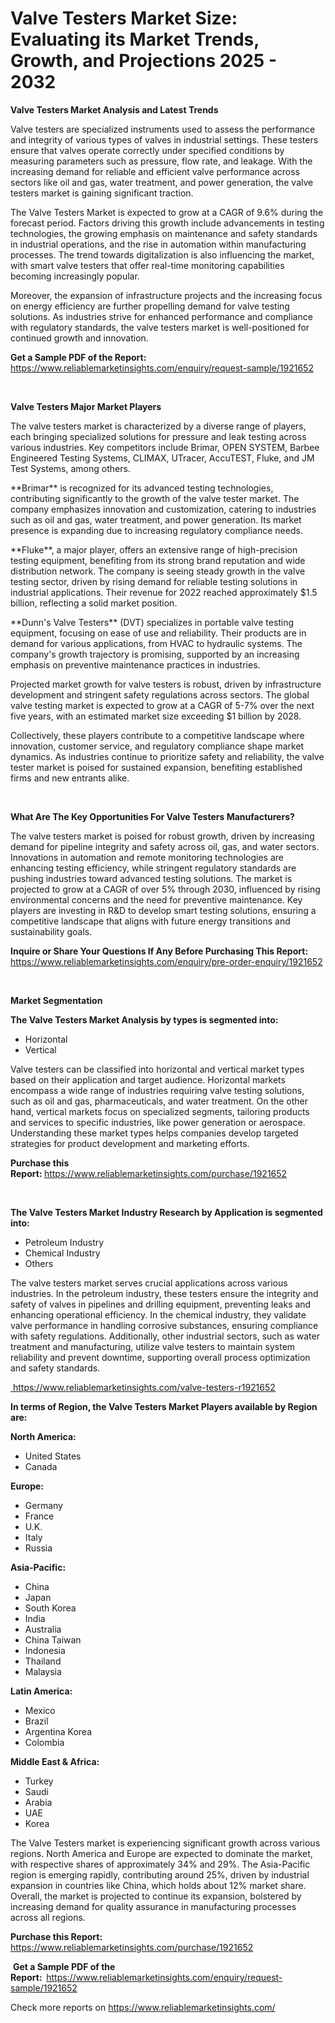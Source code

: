 <p><h1>Valve Testers Market Size: Evaluating its Market Trends, Growth, and Projections 2025 - 2032</h1></p><p><strong>Valve Testers Market Analysis and Latest Trends</strong></p>
<p><p>Valve testers are specialized instruments used to assess the performance and integrity of various types of valves in industrial settings. These testers ensure that valves operate correctly under specified conditions by measuring parameters such as pressure, flow rate, and leakage. With the increasing demand for reliable and efficient valve performance across sectors like oil and gas, water treatment, and power generation, the valve testers market is gaining significant traction.</p><p>The Valve Testers Market is expected to grow at a CAGR of 9.6% during the forecast period. Factors driving this growth include advancements in testing technologies, the growing emphasis on maintenance and safety standards in industrial operations, and the rise in automation within manufacturing processes. The trend towards digitalization is also influencing the market, with smart valve testers that offer real-time monitoring capabilities becoming increasingly popular.</p><p>Moreover, the expansion of infrastructure projects and the increasing focus on energy efficiency are further propelling demand for valve testing solutions. As industries strive for enhanced performance and compliance with regulatory standards, the valve testers market is well-positioned for continued growth and innovation.</p></p>
<p><strong>Get a Sample PDF of the Report:&nbsp;</strong> <a href="https://www.reliablemarketinsights.com/enquiry/request-sample/1921652?utm_campaign=2010&utm_medium=2&utm_source=Github&utm_content=ia&utm_term=20022025&utm_id=valve-testers">https://www.reliablemarketinsights.com/enquiry/request-sample/1921652</a></p>
<p>&nbsp;</p>
<p><strong>Valve Testers Major Market Players</strong></p>
<p><p>The valve testers market is characterized by a diverse range of players, each bringing specialized solutions for pressure and leak testing across various industries. Key competitors include Brimar, OPEN SYSTEM, Barbee Engineered Testing Systems, CLIMAX, UTracer, AccuTEST, Fluke, and JM Test Systems, among others.</p><p>**Brimar** is recognized for its advanced testing technologies, contributing significantly to the growth of the valve tester market. The company emphasizes innovation and customization, catering to industries such as oil and gas, water treatment, and power generation. Its market presence is expanding due to increasing regulatory compliance needs.</p><p>**Fluke**, a major player, offers an extensive range of high-precision testing equipment, benefiting from its strong brand reputation and wide distribution network. The company is seeing steady growth in the valve testing sector, driven by rising demand for reliable testing solutions in industrial applications. Their revenue for 2022 reached approximately $1.5 billion, reflecting a solid market position.</p><p>**Dunn's Valve Testers** (DVT) specializes in portable valve testing equipment, focusing on ease of use and reliability. Their products are in demand for various applications, from HVAC to hydraulic systems. The company's growth trajectory is promising, supported by an increasing emphasis on preventive maintenance practices in industries.</p><p>Projected market growth for valve testers is robust, driven by infrastructure development and stringent safety regulations across sectors. The global valve testing market is expected to grow at a CAGR of 5-7% over the next five years, with an estimated market size exceeding $1 billion by 2028.</p><p>Collectively, these players contribute to a competitive landscape where innovation, customer service, and regulatory compliance shape market dynamics. As industries continue to prioritize safety and reliability, the valve tester market is poised for sustained expansion, benefiting established firms and new entrants alike.</p></p>
<p>&nbsp;</p>
<p><strong>What Are The Key Opportunities For Valve Testers Manufacturers?</strong></p>
<p><p>The valve testers market is poised for robust growth, driven by increasing demand for pipeline integrity and safety across oil, gas, and water sectors. Innovations in automation and remote monitoring technologies are enhancing testing efficiency, while stringent regulatory standards are pushing industries toward advanced testing solutions. The market is projected to grow at a CAGR of over 5% through 2030, influenced by rising environmental concerns and the need for preventive maintenance. Key players are investing in R&D to develop smart testing solutions, ensuring a competitive landscape that aligns with future energy transitions and sustainability goals.</p></p>
<p><strong>Inquire or Share Your Questions If Any Before Purchasing This Report:</strong> <a href="https://www.reliablemarketinsights.com/enquiry/pre-order-enquiry/1921652?utm_campaign=2010&utm_medium=2&utm_source=Github&utm_content=ia&utm_term=20022025&utm_id=valve-testers">https://www.reliablemarketinsights.com/enquiry/pre-order-enquiry/1921652</a></p>
<p>&nbsp;</p>
<p><strong>Market Segmentation</strong></p>
<p><strong>The Valve Testers Market Analysis by types is segmented into:</strong></p>
<p><ul><li>Horizontal</li><li>Vertical</li></ul></p>
<p><p>Valve testers can be classified into horizontal and vertical market types based on their application and target audience. Horizontal markets encompass a wide range of industries requiring valve testing solutions, such as oil and gas, pharmaceuticals, and water treatment. On the other hand, vertical markets focus on specialized segments, tailoring products and services to specific industries, like power generation or aerospace. Understanding these market types helps companies develop targeted strategies for product development and marketing efforts.</p></p>
<p><strong>Purchase this Report:&nbsp;</strong><a href="https://www.reliablemarketinsights.com/purchase/1921652?utm_campaign=2010&utm_medium=2&utm_source=Github&utm_content=ia&utm_term=20022025&utm_id=valve-testers">https://www.reliablemarketinsights.com/purchase/1921652</a></p>
<p>&nbsp;</p>
<p><strong>The Valve Testers Market Industry Research by Application is segmented into:</strong></p>
<p><ul><li>Petroleum Industry</li><li>Chemical Industry</li><li>Others</li></ul></p>
<p><p>The valve testers market serves crucial applications across various industries. In the petroleum industry, these testers ensure the integrity and safety of valves in pipelines and drilling equipment, preventing leaks and enhancing operational efficiency. In the chemical industry, they validate valve performance in handling corrosive substances, ensuring compliance with safety regulations. Additionally, other industrial sectors, such as water treatment and manufacturing, utilize valve testers to maintain system reliability and prevent downtime, supporting overall process optimization and safety standards.</p></p>
<p><a href="https://www.reliablemarketinsights.com/valve-testers-r1921652?utm_campaign=2010&utm_medium=2&utm_source=Github&utm_content=ia&utm_term=20022025&utm_id=valve-testers">&nbsp;https://www.reliablemarketinsights.com/valve-testers-r1921652</a></p>
<p><strong>In terms of Region, the Valve Testers Market Players available by Region are:</strong></p>
<p>
    <p> <strong> North America: </strong>
        <ul>
            <li>United States</li>
            <li>Canada</li>
        </ul>
        </p> 
    <p> <strong> Europe: </strong>
        <ul>
            <li>Germany</li>
            <li>France</li>
            <li>U.K.</li>
            <li>Italy</li>
            <li>Russia</li>
        </ul>
        </p> 
    <p> <strong> Asia-Pacific: </strong>
        <ul>
            <li>China</li>
            <li>Japan</li>
            <li>South Korea</li>
            <li>India</li>
            <li>Australia</li>
            <li>China Taiwan</li>
            <li>Indonesia</li>
            <li>Thailand</li>
            <li>Malaysia</li>
        </ul>
        </p> 
    <p> <strong> Latin America: </strong>
        <ul>
            <li>Mexico</li>
            <li>Brazil</li>
            <li>Argentina Korea</li>
            <li>Colombia</li>
        </ul>
        </p> 
    <p> <strong> Middle East & Africa: </strong>
        <ul>
            <li>Turkey</li>
            <li>Saudi</li>
            <li>Arabia</li>
            <li>UAE</li>
            <li>Korea</li>
        </ul>
    </p>
    </p>
<p><p>The Valve Testers market is experiencing significant growth across various regions. North America and Europe are expected to dominate the market, with respective shares of approximately 34% and 29%. The Asia-Pacific region is emerging rapidly, contributing around 25%, driven by industrial expansion in countries like China, which holds about 12% market share. Overall, the market is projected to continue its expansion, bolstered by increasing demand for quality assurance in manufacturing processes across all regions.</p></p>
<p><strong>Purchase this Report: </strong><a href="https://www.reliablemarketinsights.com/purchase/1921652?utm_campaign=2010&utm_medium=2&utm_source=Github&utm_content=ia&utm_term=20022025&utm_id=valve-testers">https://www.reliablemarketinsights.com/purchase/1921652</a></p>
<p>&nbsp;<strong>Get a Sample PDF of the Report:&nbsp;&nbsp;</strong><a href="https://www.reliablemarketinsights.com/enquiry/request-sample/1921652?utm_campaign=2010&utm_medium=2&utm_source=Github&utm_content=ia&utm_term=20022025&utm_id=valve-testers">https://www.reliablemarketinsights.com/enquiry/request-sample/1921652</a></p>
<p><strong></strong></p>
<p>Check more reports on <a href="https://www.reliablemarketinsights.com/?utm_campaign=2010&utm_medium=2&utm_source=Github&utm_content=ia&utm_term=20022025&utm_id=valve-testers">https://www.reliablemarketinsights.com/</a></p>